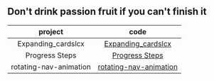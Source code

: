 ## Don't drink passion fruit if you can't finish it
|project|code|
|:--:|:--:|
|Expanding_cardslcx|[Expanding_cardslcx](https://github.com/lcx1216/50Passion-fruit/tree/main/oneday)|
|Progress Steps|[Progress Steps](https://github.com/lcx1216/50Passion-fruit/tree/main/twoday)|
|rotating-nav-animation|[rotating-nav-animation](https://github.com/lcx1216/50Passion-fruit/tree/main/threeday)|
